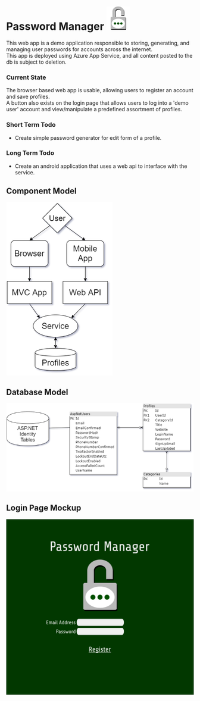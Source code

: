 # Password Manager <img src="./design/AppLogo_01.png" width="64"/>
This web app is a demo application responsible to storing, generating, and managing user passwords for accounts across the internet.
<br>
This app is deployed using Azure App Service, and all content posted to the db is subject to deletion.

### Current State
The browser based web app is usable, allowing users to register an account and save profiles.
<br>
A button also exists on the login page that allows users to log into a 'demo user' account and view/manipulate a predefined assortment of profiles.

### Short Term Todo
<ul>
  <li>Create simple password generator for edit form of a profile.</li>
</ul>

### Long Term Todo
<ul>
  <li>Create an android application that uses a web api to interface with the service.</li>
</ul>

## Component Model
![Component Model](./design/ComponentModel_02.png)

## Database Model
![DB Model](./design/EntityRelationship_02.png)

## Login Page Mockup
![Login](./design/LandingPage_MockUp_01.png)
